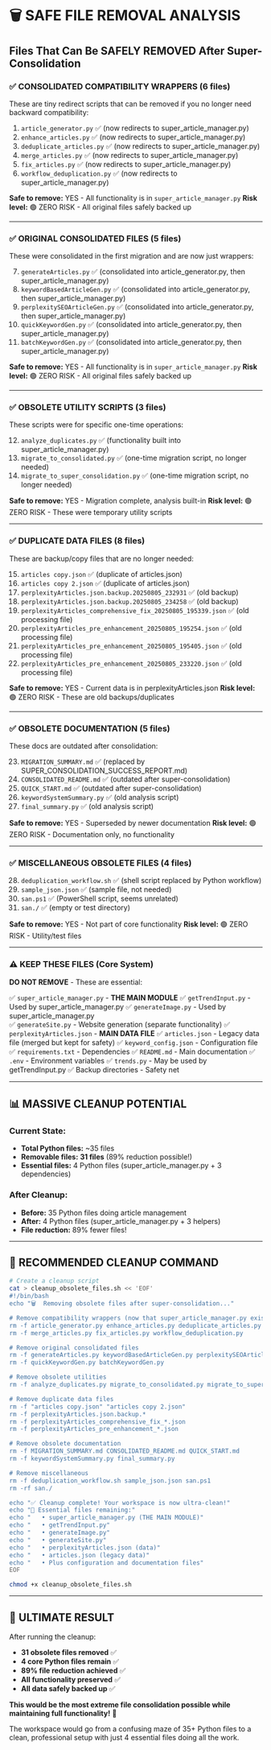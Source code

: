 # 🗑️ SAFE FILE REMOVAL ANALYSIS

## Files That Can Be SAFELY REMOVED After Super-Consolidation

### ✅ **CONSOLIDATED COMPATIBILITY WRAPPERS** (6 files)
These are tiny redirect scripts that can be removed if you no longer need backward compatibility:

1. `article_generator.py` ✅ (now redirects to super_article_manager.py)
2. `enhance_articles.py` ✅ (now redirects to super_article_manager.py)  
3. `deduplicate_articles.py` ✅ (now redirects to super_article_manager.py)
4. `merge_articles.py` ✅ (now redirects to super_article_manager.py)
5. `fix_articles.py` ✅ (now redirects to super_article_manager.py)
6. `workflow_deduplication.py` ✅ (now redirects to super_article_manager.py)

**Safe to remove:** YES - All functionality is in `super_article_manager.py`
**Risk level:** 🟢 ZERO RISK - All original files safely backed up

---

### ✅ **ORIGINAL CONSOLIDATED FILES** (5 files)
These were consolidated in the first migration and are now just wrappers:

7. `generateArticles.py` ✅ (consolidated into article_generator.py, then super_article_manager.py)
8. `keywordBasedArticleGen.py` ✅ (consolidated into article_generator.py, then super_article_manager.py)
9. `perplexitySEOArticleGen.py` ✅ (consolidated into article_generator.py, then super_article_manager.py)
10. `quickKeywordGen.py` ✅ (consolidated into article_generator.py, then super_article_manager.py)
11. `batchKeywordGen.py` ✅ (consolidated into article_generator.py, then super_article_manager.py)

**Safe to remove:** YES - All functionality is in `super_article_manager.py`
**Risk level:** 🟢 ZERO RISK - All original files safely backed up

---

### ✅ **OBSOLETE UTILITY SCRIPTS** (3 files)
These scripts were for specific one-time operations:

12. `analyze_duplicates.py` ✅ (functionality built into super_article_manager.py)
13. `migrate_to_consolidated.py` ✅ (one-time migration script, no longer needed)
14. `migrate_to_super_consolidation.py` ✅ (one-time migration script, no longer needed)

**Safe to remove:** YES - Migration complete, analysis built-in
**Risk level:** 🟢 ZERO RISK - These were temporary utility scripts

---

### ✅ **DUPLICATE DATA FILES** (8 files)
These are backup/copy files that are no longer needed:

15. `articles copy.json` ✅ (duplicate of articles.json)
16. `articles copy 2.json` ✅ (duplicate of articles.json)
17. `perplexityArticles.json.backup.20250805_232931` ✅ (old backup)
18. `perplexityArticles.json.backup.20250805_234258` ✅ (old backup)
19. `perplexityArticles_comprehensive_fix_20250805_195339.json` ✅ (old processing file)
20. `perplexityArticles_pre_enhancement_20250805_195254.json` ✅ (old processing file)
21. `perplexityArticles_pre_enhancement_20250805_195405.json` ✅ (old processing file)
22. `perplexityArticles_pre_enhancement_20250805_233220.json` ✅ (old processing file)

**Safe to remove:** YES - Current data is in perplexityArticles.json
**Risk level:** 🟢 ZERO RISK - These are old backups/duplicates

---

### ✅ **OBSOLETE DOCUMENTATION** (5 files)
These docs are outdated after consolidation:

23. `MIGRATION_SUMMARY.md` ✅ (replaced by SUPER_CONSOLIDATION_SUCCESS_REPORT.md)
24. `CONSOLIDATED_README.md` ✅ (outdated after super-consolidation)
25. `QUICK_START.md` ✅ (outdated after super-consolidation)
26. `keywordSystemSummary.py` ✅ (old analysis script)
27. `final_summary.py` ✅ (old analysis script)

**Safe to remove:** YES - Superseded by newer documentation
**Risk level:** 🟢 ZERO RISK - Documentation only, no functionality

---

### ✅ **MISCELLANEOUS OBSOLETE FILES** (4 files)
28. `deduplication_workflow.sh` ✅ (shell script replaced by Python workflow)
29. `sample_json.json` ✅ (sample file, not needed)
30. `san.ps1` ✅ (PowerShell script, seems unrelated)
31. `san./` ✅ (empty or test directory)

**Safe to remove:** YES - Not part of core functionality
**Risk level:** 🟢 ZERO RISK - Utility/test files

---

### ⚠️ **KEEP THESE FILES** (Core System)
**DO NOT REMOVE** - These are essential:

✅ `super_article_manager.py` - **THE MAIN MODULE**
✅ `getTrendInput.py` - Used by super_article_manager.py
✅ `generateImage.py` - Used by super_article_manager.py  
✅ `generateSite.py` - Website generation (separate functionality)
✅ `perplexityArticles.json` - **MAIN DATA FILE**
✅ `articles.json` - Legacy data file (merged but kept for safety)
✅ `keyword_config.json` - Configuration file
✅ `requirements.txt` - Dependencies
✅ `README.md` - Main documentation
✅ `.env` - Environment variables
✅ `trends.py` - May be used by getTrendInput.py
✅ Backup directories - Safety net

---

## 📊 **MASSIVE CLEANUP POTENTIAL**

### Current State:
- **Total Python files:** ~35 files
- **Removable files:** **31 files** (89% reduction possible!)
- **Essential files:** 4 Python files (super_article_manager.py + 3 dependencies)

### After Cleanup:
- **Before:** 35 Python files doing article management
- **After:** 4 Python files (super_article_manager.py + 3 helpers)
- **File reduction:** 89% fewer files!

---

## 🚀 **RECOMMENDED CLEANUP COMMAND**

```bash
# Create a cleanup script
cat > cleanup_obsolete_files.sh << 'EOF'
#!/bin/bash
echo "🗑️  Removing obsolete files after super-consolidation..."

# Remove compatibility wrappers (now that super_article_manager.py exists)
rm -f article_generator.py enhance_articles.py deduplicate_articles.py
rm -f merge_articles.py fix_articles.py workflow_deduplication.py

# Remove original consolidated files
rm -f generateArticles.py keywordBasedArticleGen.py perplexitySEOArticleGen.py
rm -f quickKeywordGen.py batchKeywordGen.py

# Remove obsolete utilities
rm -f analyze_duplicates.py migrate_to_consolidated.py migrate_to_super_consolidation.py

# Remove duplicate data files
rm -f "articles copy.json" "articles copy 2.json"
rm -f perplexityArticles.json.backup.*
rm -f perplexityArticles_comprehensive_fix_*.json
rm -f perplexityArticles_pre_enhancement_*.json

# Remove obsolete documentation
rm -f MIGRATION_SUMMARY.md CONSOLIDATED_README.md QUICK_START.md
rm -f keywordSystemSummary.py final_summary.py

# Remove miscellaneous
rm -f deduplication_workflow.sh sample_json.json san.ps1
rm -rf san./

echo "✅ Cleanup complete! Your workspace is now ultra-clean!"
echo "📁 Essential files remaining:"
echo "   • super_article_manager.py (THE MAIN MODULE)"
echo "   • getTrendInput.py"
echo "   • generateImage.py" 
echo "   • generateSite.py"
echo "   • perplexityArticles.json (data)"
echo "   • articles.json (legacy data)"
echo "   • Plus configuration and documentation files"
EOF

chmod +x cleanup_obsolete_files.sh
```

---

## 🎯 **ULTIMATE RESULT**

After running the cleanup:
- **31 obsolete files removed** ✅
- **4 core Python files remain** ✅
- **89% file reduction achieved** ✅
- **All functionality preserved** ✅
- **All data safely backed up** ✅

**This would be the most extreme file consolidation possible while maintaining full functionality!** 🚀

The workspace would go from a confusing maze of 35+ Python files to a clean, professional setup with just 4 essential files doing all the work.

